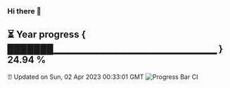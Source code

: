 ### Hi there 👋
⏳ Year progress { ███████▁▁▁▁▁▁▁▁▁▁▁▁▁▁▁▁▁▁▁▁▁▁▁ } 24.94 %
---
⏰ Updated on Sun, 02 Apr 2023 00:33:01 GMT
![Progress Bar CI](https://github.com/Moyi321/Moyi321/workflows/Progress%20Bar%20CI/badge.svg)
